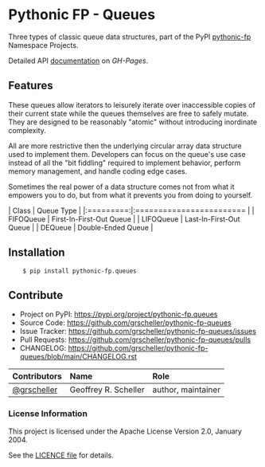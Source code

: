 # Pythonic FP - Queues

Three types of classic queue data structures, part of the
PyPI
[pythonic-fp](https://github.com/grscheller/pythonic-fp/blob/main/README.rst)
Namespace Projects.

Detailed API
[documentation](https://grscheller.github.io/pythonic-fp/maintained/fptools)
on *GH-Pages*.

## Features

These queues allow iterators to leisurely iterate over inaccessible
copies of their current state while the queues themselves are free to
safely mutate. They are designed to be reasonably "atomic" without
introducing inordinate complexity.

All are more restrictive then the underlying circular array data
structure used to implement them. Developers can focus on the queue's
use case instead of all the "bit fiddling" required to implement
behavior, perform memory management, and handle coding edge cases.

Sometimes the real power of a data structure comes not from what it
empowers you to do, but from what it prevents you from doing to
yourself.

| Class     | Queue Type               |
|:=========:|:======================== |
| FIFOQueue | First-In-First-Out Queue |
| LIFOQueue | Last-In-First-Out Queue  |
| DEQueue   | Double-Ended Queue       |

## Installation

```
    $ pip install pythonic-fp.queues
```

## Contribute

- Project on PyPI: https://pypi.org/project/pythonic-fp.queues
- Source Code: https://github.com/grscheller/pythonic-fp-queues
- Issue Tracker: https://github.com/grscheller/pythonic-fp-queues/issues
- Pull Requests: https://github.com/grscheller/pythonic-fp-queues/pulls
- CHANGELOG: https://github.com/grscheller/pythonic-fp-queues/blob/main/CHANGELOG.rst

| Contributors | Name | Role |
|:------------ |:---- |:---- |
| [@grscheller](https://github.com/grscheller) | Geoffrey R. Scheller | author, maintainer |

### License Information

This project is licensed under the Apache License Version 2.0, January 2004.

See the
[LICENCE file](https://github.com/grscheller/pythonic-fp-queues/blob/main/LICENSE)
for details.
